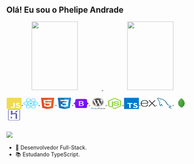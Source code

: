 ## Olá! Eu sou o Phelipe Andrade
<div align="center">
  <a href="https://github.com/phelipe-andrade">
  <img height="180em"  width="49%" src="https://github-readme-stats.vercel.app/api?username=phelipe-andrade&show_icons=true&theme=tokyonight&include_all_commits=true&count_private=true"/>
  <img height="180em" width="49%" src="https://github-readme-stats.vercel.app/api/top-langs/?username=phelipe-andrade&layout=compact&langs_count=7&theme=tokyonight"/>
</div>
<div style="display: inline_block"><br>
  <img align="center" alt="Phelipe-Js" height="30" width="40" src="https://raw.githubusercontent.com/devicons/devicon/master/icons/javascript/javascript-plain.svg">
  <img align="center" alt="Phelipe-React" height="30" width="40" src="https://raw.githubusercontent.com/devicons/devicon/master/icons/react/react-original.svg">
  <img align="center" alt="Phelipe-HTML" height="30" width="40" src="https://raw.githubusercontent.com/devicons/devicon/master/icons/html5/html5-original.svg">
  <img align="center" alt="Phelipe-CSS" height="30" width="40" src="https://raw.githubusercontent.com/devicons/devicon/master/icons/css3/css3-original.svg">
  <img align="center" alt="Phelipe-EXPRESS" height="30" width="40" src="https://raw.githubusercontent.com/devicons/devicon/master/icons/bootstrap/bootstrap-original.svg">
  <img align="center" alt="Phelipe-EXPRESS" height="30" width="40" src="https://raw.githubusercontent.com/devicons/devicon/master/icons/wordpress/wordpress-original.svg">
  <img align="center" alt="Phelipe-NODE.JS" height="30" width="40" src="https://raw.githubusercontent.com/devicons/devicon/master/icons/nodejs/nodejs-original.svg">
  <img align="center" alt="Phelipe-EXPRESS" height="30" width="40" src="https://raw.githubusercontent.com/devicons/devicon/master/icons/typescript/typescript-original.svg">
  <img align="center" alt="Phelipe-EXPRESS" height="30" width="40" style="background:#fff;" src="https://raw.githubusercontent.com/devicons/devicon/master/icons/express/express-original.svg">
  <img align="center" alt="Phelipe-MYSQL" height="30" width="40" src="https://raw.githubusercontent.com/devicons/devicon/master/icons/mysql/mysql-original.svg">
  <img align="center" alt="Phelipe-MONGODB" height="30" width="40" src="https://raw.githubusercontent.com/devicons/devicon/master/icons/mongodb/mongodb-original.svg">
  <img align="center" alt="Phelipe-HEROKU" height="30" width="40" src="https://raw.githubusercontent.com/devicons/devicon/master/icons/heroku/heroku-original.svg"> 
</div>

  ##
  
  <div> 
  <a href="https://www.linkedin.com/in/phelipe-d-santos/" target="_blank"><img src="https://img.shields.io/badge/-LinkedIn-%230077B5?style=for-the-badge&logo=linkedin&logoColor=white" target="_blank"></a>     
</div>

  
- 🔭 Desenvolvedor Full-Stack.
- 📚 Estudando TypeScript.


